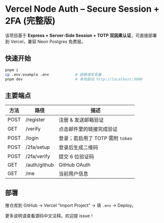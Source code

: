 # Vercel Node Auth – Secure Session + 2FA (完整版)

该项目基于 **Express + Server‑Side Session + TOTP 双因素认证**，可直接部署到 Vercel，兼容 Neon Postgres 免费层。

## 快速开始
```bash
pnpm i
cp .env.example .env            # 按需填写变量
pnpm dev                        # 本地启动 http://localhost:3000
```

## 主要端点

| 方法 | 路径 | 描述 |
|------|------|------|
| POST | /register | 注册 & 发送邮箱验证 |
| GET  | /verify   | 点击邮件里的链接完成验证 |
| POST | /login    | 登录；若启用了 TOTP 需附 `token` |
| POST | /2fa/setup | 登录后生成二维码 |
| POST | /2fa/verify | 提交 6 位验证码 |
| GET  | /auth/github | GitHub OAuth |
| GET  | /me | 当前用户信息 |

## 部署
推仓库到 GitHub → Vercel “Import Project” → 填 `.env` → Deploy。

更多说明请查看源码中文注释。欢迎提 issue！
